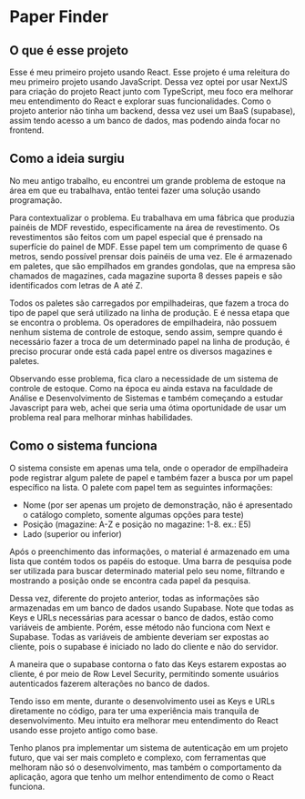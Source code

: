 # Paper Finder

## O que é esse projeto

Esse é meu primeiro projeto usando React. Esse projeto é uma releitura do meu primeiro projeto usando JavaScript. Dessa vez optei por usar NextJS para criação do projeto React junto com TypeScript, meu foco era melhorar meu entendimento do React e explorar suas funcionalidades. Como o projeto anterior não tinha um backend, dessa vez usei um BaaS (supabase), assim tendo acesso a um banco de dados, mas podendo ainda focar no frontend.

## Como a ideia surgiu

No meu antigo trabalho, eu encontrei um grande problema de estoque na área em que eu trabalhava, então tentei fazer uma solução usando programação.

Para contextualizar o problema. Eu trabalhava em uma fábrica que produzia painéis de MDF revestido, especificamente na área de revestimento. Os revestimentos são feitos com um papel especial que é prensado na superfície do painel de MDF. Esse papel tem um comprimento de quase 6 metros, sendo possível prensar dois painéis de uma vez. Ele é armazenado em paletes, que são empilhados em grandes gondolas, que na empresa são chamados de magazines, cada magazine suporta 8 desses papeis e são identificados com letras de A até Z.

Todos os paletes são carregados por empilhadeiras, que fazem a troca do tipo de papel que será utilizado na linha de produção. E é nessa etapa que se encontra o problema. Os operadores de empilhadeira, não possuem nenhum sistema de controle de estoque, sendo assim, sempre quando é necessário fazer a troca de um determinado papel na linha de produção, é preciso procurar onde está cada papel entre os diversos magazines e paletes.

Observando esse problema, fica claro a necessidade de um sistema de controle de estoque. Como na época eu ainda estava na faculdade de Análise e Desenvolvimento de Sistemas e também começando a estudar Javascript para web, achei que seria uma ótima oportunidade de usar um problema real para melhorar minhas habilidades.

## Como o sistema funciona

O sistema consiste em apenas uma tela, onde o operador de empilhadeira pode registrar algum palete de papel e também fazer a busca por um papel específico na lista. O palete com papel tem as seguintes informações:

- Nome (por ser apenas um projeto de demonstração, não é apresentado o catálogo completo, somente algumas opções para teste)
- Posição (magazine: A-Z e posição no magazine: 1-8. ex.: E5)
- Lado (superior ou inferior)

Após o preenchimento das informações, o material é armazenado em uma lista que contém todos os papéis do estoque. Uma barra de pesquisa pode ser utilizada para buscar determinado material pelo seu nome, filtrando e mostrando a posição onde se encontra cada papel da pesquisa.

Dessa vez, diferente do projeto anterior, todas as informações são armazenadas em um banco de dados usando Supabase. Note que todas as Keys e URLs necessárias para acessar o banco de dados, estão como variáveis de ambiente. Porém, esse método não funciona com Next e Supabase. Todas as variáveis de ambiente deveriam ser expostas ao cliente, pois o supabase é iniciado no lado do cliente e não do servidor.

A maneira que o supabase contorna o fato das Keys estarem expostas ao cliente, é por meio de Row Level Security, permitindo somente usuários autenticados fazerem alterações no banco de dados.

Tendo isso em mente, durante o desenvolvimento usei as Keys e URLs diretamente no código, para ter uma experiência mais tranquila de desenvolvimento. Meu intuito era melhorar meu entendimento do React usando esse projeto antigo como base.

Tenho planos pra implementar um sistema de autenticação em um projeto futuro, que vai ser mais completo e complexo, com ferramentas que melhoram não só o desenvolvimento, mas também o comportamento da aplicação, agora que tenho um melhor entendimento de como o React funciona.
